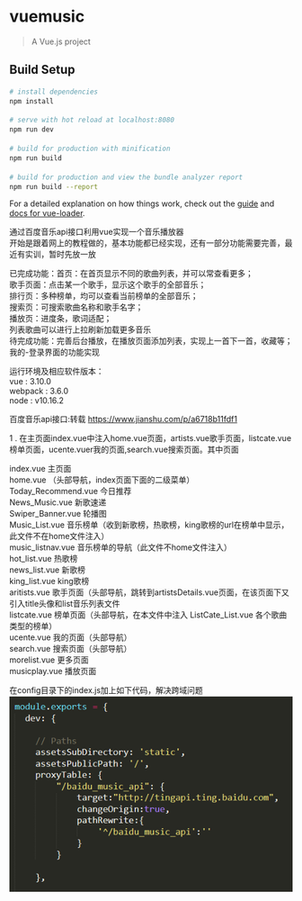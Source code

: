 # vuemusic

> A Vue.js project

## Build Setup

``` bash
# install dependencies
npm install

# serve with hot reload at localhost:8080
npm run dev

# build for production with minification
npm run build

# build for production and view the bundle analyzer report
npm run build --report
```

For a detailed explanation on how things work, check out the [guide](http://vuejs-templates.github.io/webpack/) and [docs for vue-loader](http://vuejs.github.io/vue-loader).


通过百度音乐api接口利用vue实现一个音乐播放器<br>
开始是跟着网上的教程做的，基本功能都已经实现，还有一部分功能需要完善，最近有实训，暂时先放一放<br>

已完成功能：首页：在首页显示不同的歌曲列表，并可以常查看更多；  <br>
歌手页面：点击某一个歌手，显示这个歌手的全部音乐；  <br>
		     排行页：多种榜单，均可以查看当前榜单的全部音乐；  <br>
		     搜索页：可搜索歌曲名称和歌手名字；  <br>
		     播放页：进度条，歌词适配；  <br>
		     列表歌曲可以进行上拉刷新加载更多音乐 <br>
待完成功能：完善后台播放，在播放页面添加列表，实现上一首下一首，收藏等；  <br>
		     我的-登录界面的功能实现<br>

运行环境及相应软件版本：<br>
    vue : 3.10.0  <br>
    webpack : 3.6.0  <br>
    node : v10.16.2  <br>
  
  百度音乐api接口:转载 https://www.jianshu.com/p/a6718b11fdf1 <br>


1 . 在主页面index.vue中注入home.vue页面，artists.vue歌手页面，listcate.vue榜单页面，ucente.vuer我的页面,search.vue搜索页面。其中页面

index.vue 主页面<br>
	home.vue   （头部导航，index页面下面的二级菜单）  <br>
		Today_Recommend.vue 今日推荐  <br>
		News_Music.vue 新歌速递  <br>
		Swiper_Banner.vue 轮播图  <br>
		Music_List.vue 音乐榜单（收到新歌榜，热歌榜，king歌榜的url在榜单中显示，此文件不在home文件注入）  <br>
		music_listnav.vue 音乐榜单的导航（此文件不home文件注入）  <br>
			hot_list.vue 热歌榜  <br>
			news_list.vue 新歌榜  <br>
			king_list.vue king歌榜  <br>
	aritists.vue  歌手页面（头部导航，跳转到artistsDetails.vue页面，在该页面下又引入title头像和list音乐列表文件  <br>
	listcate.vue 榜单页面（头部导航，在本文件中注入 ListCate_List.vue 各个歌曲类型的榜单）  <br>
	ucente.vue 我的页面（头部导航）  <br>
	search.vue 搜索页面（头部导航）  <br>
	morelist.vue 更多页面  <br>
musicplay.vue 播放页面  <br>


在config目录下的index.js加上如下代码，解决跨域问题
![](img/解决跨域.PNG)
